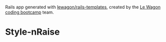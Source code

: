 Rails app generated with [lewagon/rails-templates](https://github.com/lewagon/rails-templates), created by the [Le Wagon coding bootcamp](https://www.lewagon.com) team.
# Style-nRaise
